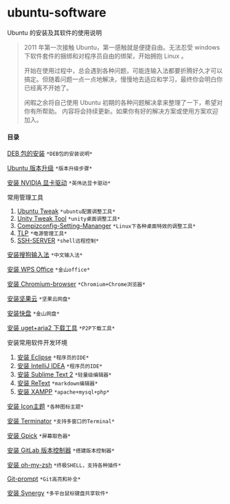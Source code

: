 # ubuntu-software
Ubuntu 的安装及其软件的使用说明
> 2011 年第一次接触 Ubuntu，第一感触就是便捷自由。无法忍受 windows 下软件套件的捆绑和对程序员自由的绑架，开始拥抱 Linux 。   
>
> 开始在使用过程中，总会遇到各种问题，可能连输入法都要折腾好久才可以搞定。但随着问题一点一点地解决，慢慢地去适应和学习，最终你会明白你已经离不开她了。   
>
> 闲暇之余将自己使用 Ubuntu 初期的各种问题解决拿来整理了一下，希望对你有所帮助。
> 内容将会持续更新。如果你有好的解决方案或使用方案欢迎加入。


#### 目录
[DEB 包的安装](./deb.md) `*DEB包的安装说明*`

[Ubuntu 版本升级](./upgrade.md) `*版本升级步骤*`

[安装 NVIDIA 显卡驱动](./nvidia.md) `*英伟达显卡驱动*`

常用管理工具

1. [Ubuntu Tweak](./ubuntu-tweak.md) `*ubuntu配置调整工具*`
2. [Unity Tweak Tool](./unity-tweak-tool.md) `*unity桌面调整工具*`
3. [Compizconfig-Setting-Mananger](./compizconfig-setting-mananger.md) `*Linux下各种桌面特效的调整工具*`
4. [TLP](./tlp.md) `*电源管理工具*`
5. [SSH-SERVER](./ssh-server.md) `*shell远程控制*`

[安装搜狗输入法](./input-method.md) `*中文输入法*`

[安装 WPS Office](./wps-office.md) `*金山office*`

[安装 Chromium-browser](./chromium-browser.md) `*Chromium+Chrome浏览器*`

[安装坚果云](./nutstore.md) `*坚果云网盘*`

[安装快盘](./kuaipan.md) `*金山网盘*`

[安装 uget+aria2 下载工具](./uget+aria2.md) `*P2P下载工具*`

安装常用软件开发环境

1. [安装 Eclipse](./eclipse.md) `*程序员的IDE*`
2. [安装 IntelliJ IDEA](./intellij-idea.md) `*程序员的IDE*`   
3. [安装 Sublime Text 2](./sublime-text-2.md) `*轻量级编辑器*`
4. [安装 ReText](./retext.md) `*markdown编辑器*`
5. [安装 XAMPP](./xampp.md) `*apache+mysql+php*`   


[安装 Icon主题](./icon-theme.md) `*各种图标主题*`

[安装 Terminator](./terminator.md) `*支持多窗口的Terminal*`

[安装 Gpick](./gpick.md) `*屏幕取色器*`

[安装 GitLab 版本控制器](./gitlab.md) `*搭建版本控制器*`

[安装 oh-my-zsh](./oh-my-zsh.md) `*终极SHELL，支持各种插件*`

[Git-prompt](./git-prompt.md) `*Git高亮和补全*`

[安装 Synergy](./synergy.md) `*多平台鼠标键盘共享软件*`
